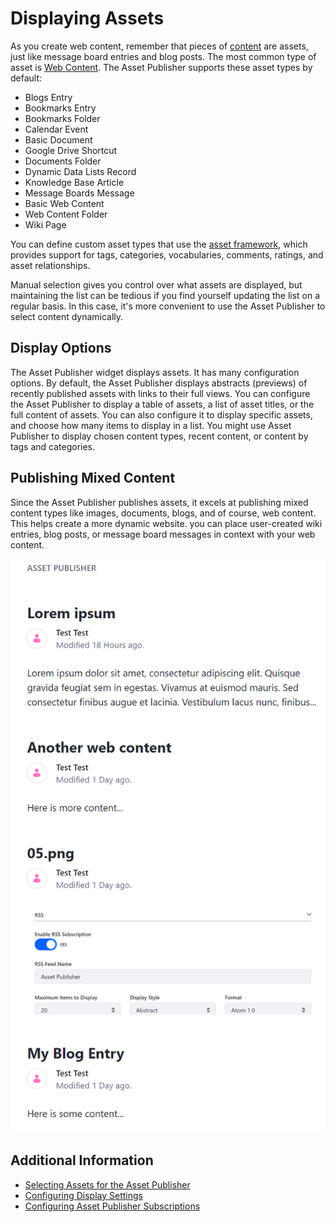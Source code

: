 # Displaying Assets

As you create web content, remember that pieces of [content](../../../content_authoring_and_management.md) are assets, just like message board entries and blog posts. The most common type of asset is [Web Content](../../../content-authoring-and-management/web-content/web-content-articles/adding-a-basic-web-content-article.md).
The Asset Publisher supports these asset types by default:

* Blogs Entry
* Bookmarks Entry
* Bookmarks Folder
* Calendar Event
* Basic Document
* Google Drive Shortcut
* Documents Folder
* Dynamic Data Lists Record
* Knowledge Base Article
* Message Boards Message
* Basic Web Content
* Web Content Folder
* Wiki Page

You can define custom asset types that use the [asset framework](TODO), which provides support for tags, categories, vocabularies, comments, ratings, and asset relationships.

Manual selection gives you control over what assets are displayed, but maintaining the list can be tedious if you find yourself updating the list on a regular basis. In this case, it's more convenient to use the Asset Publisher to select content dynamically.

## Display Options

The Asset Publisher widget displays assets. It has many configuration options. By default, the Asset Publisher displays abstracts (previews) of recently published assets with links to their full views. You can configure the Asset Publisher to display a table of assets, a list of asset titles, or the full content of assets. You can also configure it to display specific assets, and choose how many items to display in a list. You might use Asset Publisher to display chosen content types, recent content, or content by tags and categories.

## Publishing Mixed Content

Since the Asset Publisher publishes assets, it excels at publishing mixed content types like images, documents, blogs, and of course, web content. This helps create a more dynamic website. you can place user-created wiki entries, blog posts, or message board messages in context with your web content.

![You can publish mixed content types with the Asset Publisher.](./displaying-assets-intro/images/01.png)

## Additional Information

* [Selecting Assets for the Asset Publisher](./selecting-assets-for-the-asset-publisher.md)
* [Configuring Display Settings](./configuring-display-settings.md)
* [Configuring Asset Publisher Subscriptions](./configuring-asset-publisher-subscriptions.md)
